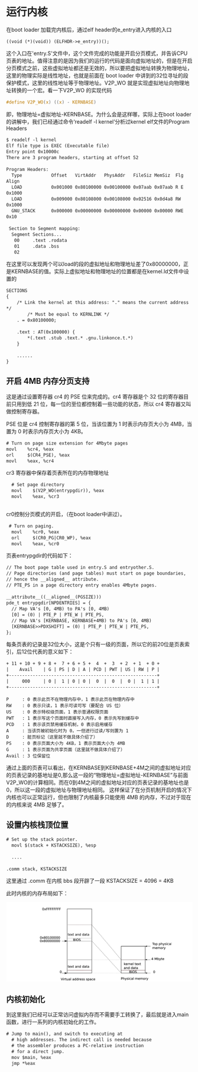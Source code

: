 # 运行内核

在boot loader 加载完内核后，通过elf header的e_entry进入内核的入口
```
((void (*)(void)) (ELFHDR->e_entry))();
```

这个入口在'entry.S'文件中，这个文件完成的功能是开启分页模式，并告诉CPU页表的地址。值得注意的是因为我们的运行的代码是面向虚拟地址的，但是在开启分页模式之前，这些虚拟地址都还是无效的，所以要把虚拟地址转换为物理地址，这里的物理实际是线性地址，也就是前面在 boot loader 中讲到的32位寻址的段保护模式，这里的线性地址等于物理地址。V2P_WO 就是实现虚拟地址向物理地址转换的一个宏。看一下V2P_WO 的实现代码
```C
#define V2P_WO(x) ((x) - KERNBASE) 
```
即，物理地址=虚拟地址-KERNBASE。为什么会是这样哪，实际上在boot loader的讲解中，我们已经通过命令‘readelf -l kernel’分析过kernel elf文件的Program Headers
```
$ readelf -l kernel
Elf file type is EXEC (Executable file)
Entry point 0x10000c
There are 3 program headers, starting at offset 52

Program Headers:
  Type           Offset   VirtAddr   PhysAddr   FileSiz MemSiz  Flg Align
  LOAD           0x001000 0x80100000 0x00100000 0x07aab 0x07aab R E 0x1000
  LOAD           0x009000 0x80108000 0x00108000 0x02516 0x0d4a8 RW  0x1000
  GNU_STACK      0x000000 0x00000000 0x00000000 0x00000 0x00000 RWE 0x10

 Section to Segment mapping:
  Segment Sections...
   00     .text .rodata 
   01     .data .bss 
   02     
```
在这里可以发现两个可以load的段的虚拟地址和物理地址差了0x80000000，正是KERNBASE的值。实际上虚拟地址和物理地址的位置都是在kernel.ld文件中设置的
```
SECTIONS
{
	/* Link the kernel at this address: "." means the current address */
        /* Must be equal to KERNLINK */
	. = 0x80100000;

	.text : AT(0x100000) {
		*(.text .stub .text.* .gnu.linkonce.t.*)
	}

	......
}
```


## 开启 4MB 内存分页支持
这是通过设置寄存器 cr4 的 PSE 位来完成的。cr4 寄存器是个 32 位的寄存器目前只用到低 21 位，每一位的至位都控制着一些功能的状态，所以 cr4 寄存器又叫做控制寄存器。

PSE 位是 cr4 控制寄存器的第 5 位，当该位置为 1 时表示内存页大小为 4MB，当置为 0 时表示内存页大小为 4KB。
```
# Turn on page size extension for 4Mbyte pages
movl    %cr4, %eax
orl     $(CR4_PSE), %eax
movl    %eax, %cr4
```

cr3 寄存器中保存着页表所在的内存物理地址

```
  # Set page directory
  movl    $(V2P_WO(entrypgdir)), %eax
  movl    %eax, %cr3
 
```
cr0控制分页模式的开启，（在boot loader中讲过）。
```
 # Turn on paging.
  movl    %cr0, %eax
  orl     $(CR0_PG|CR0_WP), %eax
  movl    %eax, %cr0
```

页表entrypgdir的代码如下：
```
// The boot page table used in entry.S and entryother.S.
// Page directories (and page tables) must start on page boundaries,
// hence the __aligned__ attribute.
// PTE_PS in a page directory entry enables 4Mbyte pages.

__attribute__((__aligned__(PGSIZE)))
pde_t entrypgdir[NPDENTRIES] = {
  // Map VA's [0, 4MB) to PA's [0, 4MB)
  [0] = (0) | PTE_P | PTE_W | PTE_PS,
  // Map VA's [KERNBASE, KERNBASE+4MB) to PA's [0, 4MB)
  [KERNBASE>>PDXSHIFT] = (0) | PTE_P | PTE_W | PTE_PS,
};

```
每条页表的记录是32位大小，这是个只有一级的页面，所以它的前20位是页表索引，后12位代表的意义如下：
```
+ 11 + 10 + 9 + 8 +  7 + 6 + 5 +  4  +  3  + 2  + 1  + 0 +
|    Avail    | G | PS | D | A | PCD | PWT | US | RW | P |
+--------------------------------------------------------+
|     000     | 0 |  1 | 0 | 0 |  0  |  0  |  0 |  1 | 1 |
+--------------------------------------------------------+

P     : 0 表示此页不在物理内存中，1 表示此页在物理内存中
RW    : 0 表示只读，1 表示可读可写（要配合 US 位）
US    : 0 表示特权级页面，1 表示普通权限页面
PWT   : 1 表示写这个页面时直接写入内存，0 表示先写到缓存中
PCD   : 1 表示该页禁用缓存机制，0 表示启用缓存
A     : 当该页被初始化时为 0，一但进行过读/写则置为 1
D     : 脏页标记（这里就不做具体介绍了）
PS    : 0 表示页面大小为 4KB，1 表示页面大小为 4MB
G     : 1 表示页面为共享页面（这里就不做具体介绍了）
Avail : 3 位保留位
```
通过上面的页表可以看出，在KERNBASE到KERNBASE+4M之间的虚拟地址对应的页表记录的基地址是0,那么这一段的“物理地址=虚拟地址-KERNBASE”与前面V2P_WO的计算相同。而在0到4M之间的虚拟地址对应的页表记录的基地址也是0，所以这一段的虚拟地址与物理地址相同。
这样保证了在分页机制开启的情况下内核也可以正常运行，但也限制了内核最多只能使用 4MB 的内存，不过对于现在的内核来说 4MB 足够了。

## 设置内核栈顶位置
```
# Set up the stack pointer.
  movl $(stack + KSTACKSIZE), %esp

  ....

.comm stack, KSTACKSIZE
```
这里通过 .comm 在内核 bbs 段开辟了一段 KSTACKSIZE = 4096 = 4KB

此时内核的内存布局如下：

![](./img/kernel-layout.png)


## 内核初始化

到这里我们已经可以正常访问虚拟内存而不需要手工转换了，最后就是进入main函数，进行一系列的内核初始化的工作。

```
# Jump to main(), and switch to executing at
  # high addresses. The indirect call is needed because
  # the assembler produces a PC-relative instruction
  # for a direct jump.
  mov $main, %eax
  jmp *%eax
```

